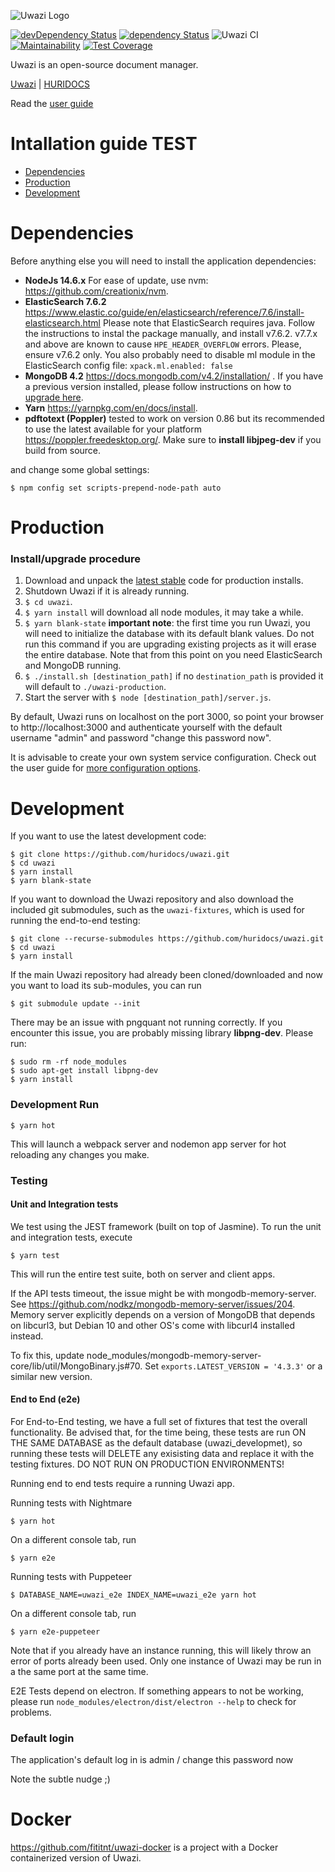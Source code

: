 
<!-- @format -->

![Uwazi Logo](https://www.uwazi.io/wp-content/uploads/2017/09/cropped-uwazi-color-logo-300x68.png)

[![devDependency Status](https://david-dm.org/huridocs/uwazidocs/dev-status.svg)](https://david-dm.org/huridocs/uwazi#info=devDependencies)
[![dependency Status](https://david-dm.org/huridocs/uwazidocs/status.svg)](https://david-dm.org/huridocs/uwazi#info=dependencies)
![Uwazi CI](https://github.com/huridocs/uwazi/workflows/Uwazi%20CI/badge.svg)
[![Maintainability](https://api.codeclimate.com/v1/badges/8c98a251ca64daf434f2/maintainability)](https://codeclimate.com/github/huridocs/uwazi/maintainability)
[![Test Coverage](https://api.codeclimate.com/v1/badges/8c98a251ca64daf434f2/test_coverage)](https://codeclimate.com/github/huridocs/uwazi/test_coverage)

Uwazi is an open-source document manager.

[Uwazi](https://www.uwazi.io/) | [HURIDOCS](https://huridocs.org/)

Read the [user guide](https://github.com/huridocs/uwazi/wiki)

# Intallation guide TEST

- [Dependencies](#dependencies)
- [Production](#production)
- [Development](#development)

# Dependencies

Before anything else you will need to install the application dependencies:

- **NodeJs 14.6.x** For ease of update, use nvm: https://github.com/creationix/nvm.
- **ElasticSearch 7.6.2** https://www.elastic.co/guide/en/elasticsearch/reference/7.6/install-elasticsearch.html Please note that ElasticSearch requires java.  Follow the instructions to instal the package manually, and install v7.6.2.  v7.7.x and above are known to cause `HPE_HEADER_OVERFLOW` errors.  Please, ensure v7.6.2 only. You also probably need to disable ml module in the ElasticSearch config file:
  `xpack.ml.enabled: false`
- **MongoDB 4.2** https://docs.mongodb.com/v4.2/installation/ .  If you have a previous version installed, please follow instructions on how to [upgrade here](https://docs.mongodb.com/manual/release-notes/4.2-upgrade-standalone/).
- **Yarn** https://yarnpkg.com/en/docs/install.
- **pdftotext (Poppler)** tested to work on version 0.86 but its recommended to use the latest available for your platform https://poppler.freedesktop.org/. Make sure to **install libjpeg-dev** if you build from source.

and change some global settings:
```
$ npm config set scripts-prepend-node-path auto
```
# Production

### Install/upgrade procedure

1. Download and unpack the [latest stable](https://github.com/huridocs/uwazi/releases) code for production installs.
2. Shutdown Uwazi if it is already running.
3. `$ cd uwazi`.
4. `$ yarn install` will download all node modules, it may take a while.
5. `$ yarn blank-state` **important note**: the first time you run Uwazi, you will need to initialize the database with its default blank values. Do not run this command if you are upgrading existing projects as it will erase the entire database. Note that from this point on you need ElasticSearch and MongoDB running.
6. `$ ./install.sh [destination_path]` if no `destination_path` is provided it will default to `./uwazi-production`.
7. Start the server with `$ node [destination_path]/server.js`.

By default, Uwazi runs on localhost on the port 3000, so point your browser to http://localhost:3000 and authenticate yourself with the default username "admin" and password "change this password now".

It is advisable to create your own system service configuration. Check out the user guide for [more configuration options](https://github.com/huridocs/uwazi/wiki/Install-Uwazi-on-your-server).

# Development
If you want to use the latest development code:
```
$ git clone https://github.com/huridocs/uwazi.git
$ cd uwazi
$ yarn install
$ yarn blank-state
```
If you want to download the Uwazi repository and also download the included git submodules, such as the `uwazi-fixtures`, which is used for running the end-to-end testing:
```
$ git clone --recurse-submodules https://github.com/huridocs/uwazi.git
$ cd uwazi
$ yarn install
```
If the main Uwazi repository had already been cloned/downloaded and now you want to load its sub-modules, you can run
```
$ git submodule update --init
```
There may be an issue with pngquant not running correctly. If you encounter this issue, you are probably missing library **libpng-dev**. Please run:
```
$ sudo rm -rf node_modules
$ sudo apt-get install libpng-dev
$ yarn install
```
### Development Run
```
$ yarn hot
```
This will launch a webpack server and nodemon app server for hot reloading any changes you make.

### Testing

#### Unit and Integration tests

We test using the JEST framework (built on top of Jasmine). To run the unit and integration tests, execute
```
$ yarn test
```
This will run the entire test suite, both on server and client apps.

If the API tests timeout, the issue might be with mongodb-memory-server. See https://github.com/nodkz/mongodb-memory-server/issues/204. Memory server explicitly depends on a version of MongoDB that depends on libcurl3, but Debian 10 and other OS's come with libcurl4 installed instead.

To fix this, update node_modules/mongodb-memory-server-core/lib/util/MongoBinary.js#70.
Set `exports.LATEST_VERSION = '4.3.3'` or a similar new version.

#### End to End (e2e)

For End-to-End testing, we have a full set of fixtures that test the overall functionality. Be advised that, for the time being, these tests are run ON THE SAME DATABASE as the default database (uwazi_developmet), so running these tests will DELETE any exisisting data and replace it with the testing fixtures. DO NOT RUN ON PRODUCTION ENVIRONMENTS!

Running end to end tests require a running Uwazi app.

Running tests with Nightmare
```
$ yarn hot
```
On a different console tab, run
```
$ yarn e2e
```
Running tests with Puppeteer
```
$ DATABASE_NAME=uwazi_e2e INDEX_NAME=uwazi_e2e yarn hot
```
On a different console tab, run
```
$ yarn e2e-puppeteer
```
Note that if you already have an instance running, this will likely throw an error of ports already been used. Only one instance of Uwazi may be run in a the same port at the same time.

E2E Tests depend on electron. If something appears to not be working, please run `node_modules/electron/dist/electron --help` to check for problems.

### Default login

The application's default log in is admin / change this password now

Note the subtle nudge ;)

# Docker

https://github.com/fititnt/uwazi-docker is a project with a Docker containerized version of Uwazi.

